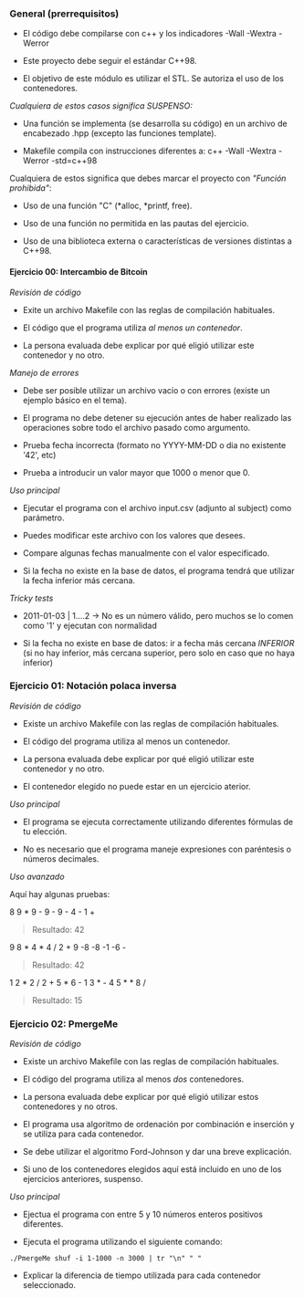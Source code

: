 ### General (prerrequisitos)

- El código debe compilarse con c++ y los indicadores -Wall -Wextra -Werror

- Este proyecto debe seguir el estándar C++98.

- El objetivo de este módulo es utilizar el STL. Se autoriza el uso de los contenedores.

*Cualquiera de estos casos significa SUSPENSO:*

- Una función se implementa (se desarrolla su código) en un archivo de encabezado .hpp (excepto las funciones template).

- Makefile compila con instrucciones diferentes a: c++ -Wall -Wextra -Werror -std=c++98

Cualquiera de estos significa que debes marcar el proyecto con *"Función prohibida"*:

- Uso de una función "C" (*alloc, *printf, free).

- Uso de una función no permitida en las pautas del ejercicio.

- Uso de una biblioteca externa o características de versiones distintas a C++98.

#### Ejercicio 00: Intercambio de Bitcoin

*Revisión de código*

- Exite un archivo Makefile con las reglas de compilación habituales.

- El código que el programa utiliza *al menos un contenedor*.

- La persona evaluada debe explicar por qué eligió utilizar este contenedor y no otro.

*Manejo de errores*
 
- Debe ser posible utilizar un archivo vacío o con errores (existe un ejemplo básico en el tema).

- El programa no debe detener su ejecución antes de haber realizado las operaciones sobre todo el archivo pasado como argumento.

- Prueba fecha incorrecta (formato no YYYY-MM-DD o dia no existente '42', etc)

- Prueba a introducir un valor mayor que 1000 o menor que 0.

*Uso principal*
- Ejecutar el programa con el archivo input.csv (adjunto al subject) como parámetro.

- Puedes modificar este archivo con los valores que desees.

- Compare algunas fechas manualmente con el valor especificado.

- Si la fecha no existe en la base de datos, el programa tendrá que utilizar la fecha inferior más cercana.

*Tricky tests*
- 2011-01-03 | 1....2 -> No es un número válido, pero muchos se lo comen como '1' y ejecutan con normalidad

- Si la fecha no existe en base de datos: ir a fecha más cercana *INFERIOR* (si no hay inferior, más cercana superior, pero solo en caso que no haya inferior)

### Ejercicio 01: Notación polaca inversa
*Revisión de código*

- Existe un archivo Makefile con las reglas de compilación habituales.

- El código del programa utiliza al menos un contenedor.

- La persona evaluada debe explicar por qué eligió utilizar este contenedor y no otro.

- El contenedor elegido no puede estar en un ejercicio aterior.

*Uso principal*

- El programa se ejecuta correctamente utilizando diferentes fórmulas de tu elección.

- No es necesario que el programa maneje expresiones con paréntesis o números decimales.

*Uso avanzado*

Aquí hay algunas pruebas:

8 9 * 9 - 9 - 9 - 4 - 1 +

> Resultado: 42


9 8 * 4 * 4 / 2 + 9 -8 -8 -1 -6 -

> Resultado: 42


1 2 * 2 / 2 + 5 * 6 - 1 3 * - 4 5 * * 8 /

> Resultado: 15

### Ejercicio 02: PmergeMe

*Revisión de código*

- Existe un archivo Makefile con las reglas de compilación habituales.

- El código del programa utiliza al menos *dos* contenedores.

- La persona evaluada debe explicar por qué eligió utilizar estos contenedores y no otros.

- El programa usa algoritmo de ordenación por combinación e inserción y se utiliza para cada contenedor.

- Se debe utilizar el algoritmo Ford-Johnson y dar una breve explicación.

- Si uno de los contenedores elegidos aquí está incluido en uno de los ejercicios anteriores, suspenso.

*Uso principal*

- Ejectua el programa con entre 5 y 10 números enteros positivos diferentes.

- Ejecuta el programa utilizando el siguiente comando:

```
./PmergeMe shuf -i 1-1000 -n 3000 | tr "\n" " "
```

- Explicar la diferencia de tiempo utilizada para cada contenedor seleccionado.

